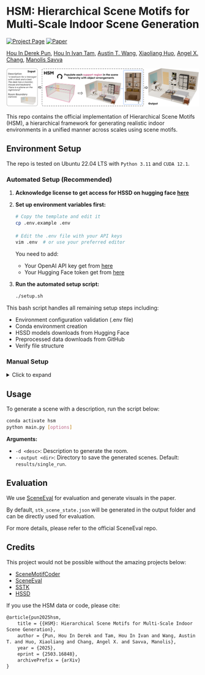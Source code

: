 # HSM: Hierarchical Scene Motifs for Multi-Scale Indoor Scene Generation

[![Project Page](https://img.shields.io/badge/Project-Website-5B7493?logo=googlechrome&logoColor=5B7493)](https://3dlg-hcvc.github.io/hsm/)
[![Paper](https://img.shields.io/badge/arXiv-Paper-b31b1b?logo=arxiv&logoColor=b31b1b)](https://arxiv.org/abs/2503.16848)
<!-- [![Dataset](https://img.shields.io/badge/%F0%9F%A4%97%20HuggingFace-model-yellow)]() -->

[Hou In Derek Pun](https://houip.github.io/), [Hou In Ivan Tam](https://iv-t.github.io/), [Austin T. Wang](https://atwang16.github.io/), [Xiaoliang Huo](), [Angel X. Chang](https://angelxuanchang.github.io/), [Manolis Savva](https://msavva.github.io/)

![HSM Overview](docs/static/images/teaser.png)

This repo contains the official implementation of Hierarchical Scene Motifs (HSM), a hierarchical framework for generating realistic indoor environments in a unified manner across scales using scene motifs.

## Environment Setup
The repo is tested on Ubuntu 22.04 LTS with `Python 3.11` and `CUDA 12.1`.

### Automated Setup (Recommended)

1. **Acknowledge license to get access for HSSD on hugging face [here](https://huggingface.co/datasets/hssd/hssd-models)**

2. **Set up environment variables first:**
   ```bash
   # Copy the template and edit it
   cp .env.example .env

   # Edit the .env file with your API keys
   vim .env  # or use your preferred editor
   ```

   You need to add:
   - Your OpenAI API key get from [here](https://platform.openai.com/api-keys)
   - Your Hugging Face token get from [here](https://huggingface.co/settings/tokens)

3. **Run the automated setup script:**
   ```bash
   ./setup.sh
   ```

This bash script handles all remaining setup steps including:
- Environment configuration validation (.env file)
- Conda environment creation
- HSSD models downloads from Hugging Face
- Preprocessed data downloads from GitHub
- Verify file structure

### Manual Setup
<details>
<summary>Click to expand</summary>

1. Create a `.env` file in the root directory following the template in `.env.example` and add your OpenAI API key.
   
2. We use `mamba` (or `conda`) for environment setup:
    ```bash
    mamba env install -f environment.yml
    ```

## Data
The automated setup script downloads all required data automatically. It will also automatically detect and use local `data.zip` and `support-surfaces.zip` files placed in either the repository root. For manual setup:

### Preprocessed Data
1. Visit the [HSM releases page](https://github.com/3dlg-hcvc/hsm/releases)
2. Download `data.zip` from the latest release
3. Unzip at `data/` at root

### Assets for Retrieval
We retrieve 3D models from the [Habitat Synthetic Scenes Dataset (HSSD)](https://3dlg-hcvc.github.io/hssd/).

1.  **Download HSSD Models:**
    Accept the terms and conditions on Hugging Face [here](https://huggingface.co/datasets/hssd/hssd-models).
    Get your API token from [here](https://huggingface.co/settings/tokens).
    Then, clone the dataset repository (~72GB) under `data`:
    ```bash
    mkdir data && cd data
    hf auth login
    git lfs install
    git clone git@hf.co:datasets/hssd/hssd-models
    ```

2.  **Download Decomposed Models:**
    We also use decomposed models from HSSD, download it with the command below:
    ```bash
    hf download hssd/hssd-hab \
        --repo-type=dataset \
        --include "objects/decomposed/**/*_part_*.glb" \
        --exclude "objects/decomposed/**/*_part.*.glb" \
        --local-dir "data/hssd-models"
    ```

3.  **Download Support Surface Data:**
    1. Visit the [HSM releases page](https://github.com/3dlg-hcvc/hsm/releases)
    2. Download `support-surfaces.zip` from the latest release
    3. Unzip `support-surfaces.zip` and move it under `data/hssd-models/`


### Directory Structure

**You should have the following file structure at the end:**
```
hsm
|── data
    ├── hssd-models
    │   ├── objects
            ├── decomposed
    │   ├── support-surfaces
    │   ├── ...
    |── motif_library
        ├── meta_programs
            ├── in_front_of.json
            ├── ...
    ├── preprocessed
        ├── clip_hssd_embeddings_index.yaml
        ├── hssd_wnsynsetkey_index.json
        ├── clip_hssd_embeddings.npy
        ├── object_categories.json
```
</details>

## Usage

To generate a scene with a description, run the script below:

```bash
conda activate hsm
python main.py [options]
```

**Arguments:**

* `-d <desc>`: Description to generate the room.
* `--output <dir>`: Directory to save the generated scenes. Default: `results/single_run`.

## Evaluation

We use [SceneEval](https://github.com/3dlg-hcvc/SceneEval/) for evaluation and generate visuals in the paper.

By default, `stk_scene_state.json` will be generated in the output folder and can be directly used for evaluation.

For more details, please refer to the official SceneEval repo.

## Credits

This project would not be possible without the amazing projects below:
* [SceneMotifCoder](https://3dlg-hcvc.github.io/smc/)
* [SceneEval](https://3dlg-hcvc.github.io/SceneEval/)
* [SSTK](https://github.com/smartscenes/sstk)
* [HSSD](https://3dlg-hcvc.github.io/hssd/)

If you use the HSM data or code, please cite:
```
@article{pun2025hsm,
    title = {{HSM}: Hierarchical Scene Motifs for Multi-Scale Indoor Scene Generation},
    author = {Pun, Hou In Derek and Tam, Hou In Ivan and Wang, Austin T. and Huo, Xiaoliang and Chang, Angel X. and Savva, Manolis},
    year = {2025},
    eprint = {2503.16848},
    archivePrefix = {arXiv}
}
```